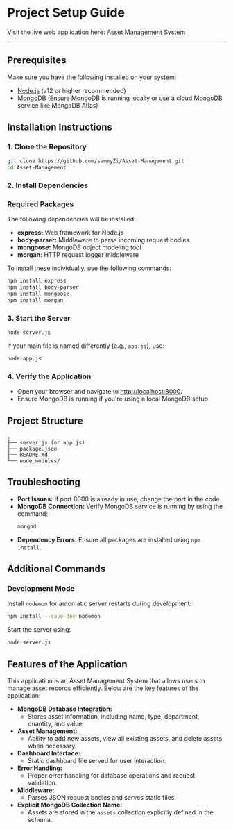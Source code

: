 # Project Setup Guide

Visit the live web application here: [Asset Management System](https://assetmanager-one.vercel.app/index.html)

---

## Prerequisites
Make sure you have the following installed on your system:

- [Node.js](https://nodejs.org/) (v12 or higher recommended)
- [MongoDB](https://www.mongodb.com/try/download/community) (Ensure MongoDB is running locally or use a cloud MongoDB service like MongoDB Atlas)

## Installation Instructions

### 1. Clone the Repository
```bash
git clone https://github.com/sammyZi/Asset-Management.git
cd Asset-Management
```

### 2. Install Dependencies

### Required Packages

The following dependencies will be installed:

- **express:** Web framework for Node.js
- **body-parser:** Middleware to parse incoming request bodies
- **mongoose:** MongoDB object modeling tool
- **morgan:** HTTP request logger middleware

To install these individually, use the following commands:

```bash
npm install express
npm install body-parser
npm install mongoose
npm install morgan
```

### 3. Start the Server
```bash
node server.js
```

If your main file is named differently (e.g., `app.js`), use:
```bash
node app.js
```

### 4. Verify the Application
- Open your browser and navigate to [http://localhost:8000](http://localhost:8000).
- Ensure MongoDB is running if you're using a local MongoDB setup.

## Project Structure
```plaintext
.
├── server.js (or app.js)
├── package.json
├── README.md
└── node_modules/
```

## Troubleshooting

- **Port Issues:** If port 8000 is already in use, change the port in the code.
- **MongoDB Connection:** Verify MongoDB service is running by using the command:
  ```bash
  mongod
  ```
- **Dependency Errors:** Ensure all packages are installed using `npm install`.

## Additional Commands

### Development Mode
Install `nodemon` for automatic server restarts during development:
```bash
npm install --save-dev nodemon
```
Start the server using:
```bash
node server.js
```
## Features of the Application
This application is an Asset Management System that allows users to manage asset records efficiently. Below are the key features of the application:

- **MongoDB Database Integration:**
  - Stores asset information, including name, type, department, quantity, and value.
- **Asset Management:**
  - Ability to add new assets, view all existing assets, and delete assets when necessary.
- **Dashboard Interface:**
  - Static dashboard file served for user interaction.
- **Error Handling:**
  - Proper error handling for database operations and request validation.
- **Middleware:**
  - Parses JSON request bodies and serves static files.
- **Explicit MongoDB Collection Name:**
  - Assets are stored in the `assets` collection explicitly defined in the schema.



